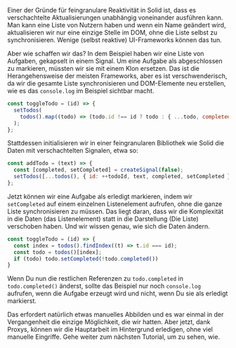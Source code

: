 Einer der Gründe für feingranulare Reaktivität in Solid ist, dass es verschachtelte Aktualisierungen unabhängig voneinander ausführen kann. Man kann eine Liste von Nutzern haben und wenn ein Name geändert wird, aktualisieren wir nur eine einzige Stelle im DOM, ohne die Liste selbst zu synchronisieren. Wenige (selbst reaktive) UI-Frameworks können das tun.

Aber wie schaffen wir das? In dem Beispiel haben wir eine Liste von Aufgaben, gekapselt in einem Signal. Um eine Aufgabe als abgeschlossen zu markieren, müssten wir sie mit einem Klon ersetzen. Das ist die Herangehensweise der meisten Frameworks, aber es ist verschwenderisch, da wir die gesamte Liste synchronisieren und DOM-Elemente neu erstellen, wie es das `console.log` im Beispiel sichtbar macht.

```js
const toggleTodo = (id) => {
  setTodos(
    todos().map((todo) => (todo.id !== id ? todo : { ...todo, completed: !todo.completed })),
  );
};
```

Stattdessen initialisieren wir in einer feingranularen Bibliothek wie Solid die Daten mit verschachtelten Signalen, etwa so:

```js
const addTodo = (text) => {
  const [completed, setCompleted] = createSignal(false);
  setTodos([...todos(), { id: ++todoId, text, completed, setCompleted }]);
};
```

Jetzt können wir eine Aufgabe als erledigt markieren, indem wir `setCompleted` auf einem einzelnen Listenelement aufrufen, ohne die ganze Liste synchronisieren zu müssen. Das liegt daran, dass wir die Komplexität in die Daten (das Listenelement) statt in die Darstellung (Die Liste) verschoben haben. Und wir wissen genau, wie sich die Daten ändern.

```js
const toggleTodo = (id) => {
  const index = todos().findIndex((t) => t.id === id);
  const todo = todos()[index];
  if (todo) todo.setCompleted(!todo.completed())
}
```
Wenn Du nun die restlichen Referenzen zu `todo.completed` in `todo.completed()` änderst, sollte das Beispiel nur noch `console.log` aufrufen, wenn die Aufgabe erzeugt wird und nicht, wenn Du sie als erledigt markierst.

Das erfordert natürlich etwas manuelles Abbilden und es war einmal in der Vergangenheit die einzige Möglichkeit, die wir hatten. Aber jetzt, dank Proxys, können wir die Hauptarbeit im Hintergrund erledigen, ohne viel manuelle Eingriffe. Gehe weiter zum nächsten Tutorial, um zu sehen, wie.
